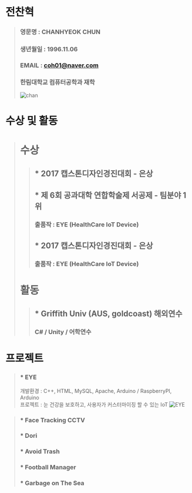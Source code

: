 # 전찬혁
> ### 영문명 : CHANHYEOK CHUN
> ### 생년월일 : 1996.11.06
> ### EMAIL : coh01@naver.com
> ### 한림대학교 컴퓨터공학과 재학
> ![chan](https://user-images.githubusercontent.com/34766471/117864170-77a1d100-b2cf-11eb-80e8-992682bd330a.png)

# 수상 및 활동
> # 수상
> > ## * 2017 캡스톤디자인경진대회 - 은상
> > ## * 제 6회 공과대학 연합학술제 서공제 - 팀분야 1위
> > ### 출품작 : EYE (HealthCare IoT Device)
> > ## * 2017 캡스톤디자인경진대회 - 은상
> > ### 출품작 : EYE (HealthCare IoT Device)
> # 활동
> > ## * Griffith Univ (AUS, goldcoast) 해외연수
> > ### C# / Unity / 어학연수

# 프로젝트
> ### * EYE
> 개발환경 : C++, HTML, MySQL, Apache, Arduino / RaspberryPI, Arduino\
> 프로젝트 : 눈 건강을 보호하고, 사용자가 커스터마이징 할 수 있는 IoT
> ![EYE](https://user-images.githubusercontent.com/34766471/117863838-27c30a00-b2cf-11eb-9336-89856120ef79.png)

> ### * Face Tracking CCTV
> ### * Dori
> ### * Avoid Trash
> ### * Football Manager
> ### * Garbage on The Sea
